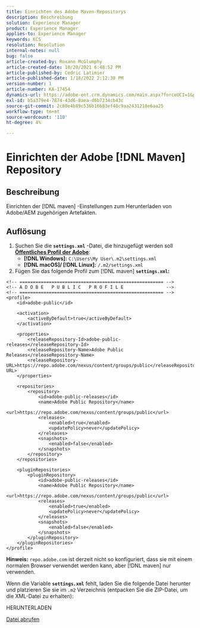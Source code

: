 ```yaml
---
title: Einrichten des Adobe Maven-Repositorys
description: Beschreibung
solution: Experience Manager
product: Experience Manager
applies-to: Experience Manager
keywords: KCS
resolution: Resolution
internal-notes: null
bug: false
article-created-by: Roxann McGlumphy
article-created-date: 10/20/2021 6:48:52 PM
article-published-by: Cedric Latimier
article-published-date: 1/18/2022 2:12:30 PM
version-number: 1
article-number: KA-17454
dynamics-url: https://adobe-ent.crm.dynamics.com/main.aspx?forceUCI=1&pagetype=entityrecord&etn=knowledgearticle&id=46958f5c-d631-ec11-b6e5-000d3a5ba97a
exl-id: b5a379e4-7874-43d6-8aea-d6b7234cb43c
source-git-commit: 2c80e4b89c536b16b83ef48c9aa2431218e6aa25
workflow-type: tm+mt
source-wordcount: '110'
ht-degree: 4%

---
```


# Einrichten der Adobe [!DNL Maven] Repository

## Beschreibung

Einrichten der [!DNL maven] -Einstellungen zum Herunterladen von Adobe/AEM zugehörigen Artefakten.

## Auflösung

1. Suchen Sie die **`settings.xml`** -Datei, die hinzugefügt werden soll **[Öffentliches Profil der Adobe](https://repo.adobe.com/)**:
   - **[!DNL Windows]:** `C:\Users\My User\.m2\settings.xml`
   - **[!DNL macOS]/ [!DNL Linux]:** `/.m2/settings.xml`
1. Fügen Sie das folgende Profil zum [!DNL maven] **`settings.xml`:**

```
<!-- ====================================================== -->
<!-- A D O B E   P U B L I C   P R O F I L E                -->
<!-- ====================================================== -->
<profile>
    <id>adobe-public</id>

    <activation>
        <activeByDefault>true</activeByDefault>
    </activation>

    <properties>
        <releaseRepository-Id>adobe-public-releases</releaseRepository-Id>
        <releaseRepository-Name>Adobe Public Releases</releaseRepository-Name>
        <releaseRepository-URL>https://repo.adobe.com/nexus/content/groups/public</releaseRepository-URL>
    </properties>

    <repositories>
        <repository>
            <id>adobe-public-releases</id>
            <name>Adobe Public Repository</name>
            <url>https://repo.adobe.com/nexus/content/groups/public</url>
            <releases>
                <enabled>true</enabled>
                <updatePolicy>never</updatePolicy>
            </releases>
            <snapshots>
                <enabled>false</enabled>
            </snapshots>
        </repository>
    </repositories>

    <pluginRepositories>
        <pluginRepository>
            <id>adobe-public-releases</id>
            <name>Adobe Public Repository</name>
            <url>https://repo.adobe.com/nexus/content/groups/public</url>
            <releases>
                <enabled>true</enabled>
                <updatePolicy>never</updatePolicy>
            </releases>
            <snapshots>
                <enabled>false</enabled>
            </snapshots>
        </pluginRepository>
    </pluginRepositories>
</profile>
```

**Hinweis:** `repo.adobe.com` ist derzeit nicht so konfiguriert, dass sie mit einem normalen Browser verwendet werden kann, aber [!DNL maven] nur verwenden.

Wenn die Variable **`settings.xml`** fehlt, laden Sie die folgende Datei herunter und platzieren Sie sie im `.m2` Verzeichnis (entpacken Sie die ZIP-Datei, um die XML-Datei zu erhalten):

HERUNTERLADEN

[Datei abrufen](https://helpx.adobe.com/content/dam/help/en/experience-manager/kb/SetUpTheAdobeMavenRepository/jcr_content/main-pars/download_section/download-1/settings_xml.zip "settings.xml.zip")
